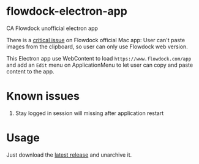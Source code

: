 # flowdock-electron-app
CA Flowdock unofficial electron app

There is a [critical issue](https://flowdock.uservoice.com/forums/36827-general/suggestions/5631691-allow-pasting-images-from-the-clipboard?page=1&per_page=20) on Flowdock official Mac app: User can't paste images from the clipboard, so user can only use Flowdock web version.

This Electron app use WebContent to load `https://www.flowdock.com/app` and add an `Edit` menu on ApplicationMenu to let user can copy and paste content to the app.

# Known issues

1. Stay logged in session will missing after application restart

# Usage

Just download the [latest release](https://github.com/DonaldChiang/flowdock-electron-app/releases/tag/0.0.1) and unarchive it.
